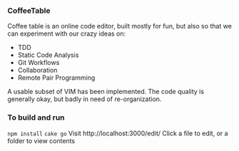 ### CoffeeTable

Coffee table is an online code editor, built mostly for fun, but also so that we can experiment with our crazy ideas on:
* TDD
* Static Code Analysis
* Git Workflows
* Collaboration
* Remote Pair Programming

A usable subset of VIM has been implemented. The code quality is generally okay, but badly in need of re-organization.

### To build and run
`npm install`
`cake go`
Visit http://localhost:3000/edit/
Click a file to edit, or a folder to view contents
